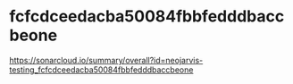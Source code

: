 # fcfcdceedacba50084fbbfedddbaccbeone
https://sonarcloud.io/summary/overall?id=neojarvis-testing_fcfcdceedacba50084fbbfedddbaccbeone
